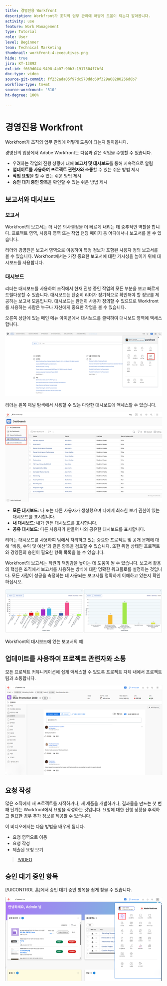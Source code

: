 ```yaml
---
title: 경영진용 Workfront
description: Workfront가 조직의 업무 관리에 어떻게 도움이 되는지 알아봅니다.
activity: use
feature: Work Management
type: Tutorial
role: User
level: Beginner
team: Technical Marketing
thumbnail: workfront-4-executives.png
hide: true
jira: KT-13892
exl-id: f669d044-9498-4a07-90b3-1917504f7bf4
doc-type: video
source-git-commit: ff232ada05f97dc570ddc60f329a68280256d6b7
workflow-type: tm+mt
source-wordcount: '510'
ht-degree: 100%

---
```


# 경영진용 Workfront

Workfront가 조직의 업무 관리에 어떻게 도움이 되는지 알아봅니다.

경영진의 입장에서 Adobe Workfront는 다음과 같은 작업을 수행할 수 있습니다.

* 우려하는 작업의 진행 상황에 대해 **보고서 및 대시보드**&#x200B;를 통해 지속적으로 알림
* **업데이트를 사용하여 프로젝트 관련자와 소통**&#x200B;할 수 있는 쉬운 방법 제시
* **작업 요청**&#x200B;을 할 수 있는 쉬운 방법 제시
* **승인 대기 중인 항목**&#x200B;을 확인할 수 있는 쉬운 방법 제시

## 보고서와 대시보드

### 보고서

Workfront의 보고서는 더 나은 의사결정을 더 빠르게 내리는 데 중추적인 역할을 합니다. 프로젝트 영역, 사용자 영역 또는 작업 랜딩 페이지 등 어디에서나 보고서를 볼 수 있습니다.

리더와 경영진은 보고서 영역으로 이동하여 특정 정보가 포함된 사용자 정의 보고서를 볼 수 있습니다. Workfront에서는 가장 중요한 보고서에 대한 가시성을 높이기 위해 대시보드를 사용합니다.

### 대시보드

리더는 대시보드를 사용하여 조직에서 현재 진행 중인 작업의 모든 부분을 보고 빠르게 드릴다운할 수 있습니다. 대시보드는 단순히 리더가 정기적으로 확인해야 할 정보를 제공하는 보고서 모음입니다. 대시보드는 완전히 사용자 정의할 수 있으므로 Workfront를 사용하는 사람은 누구나 자신에게 중요한 작업을 볼 수 있습니다.

오른쪽 상단에 있는 메인 메뉴 아이콘에서 대시보드를 클릭하여 대시보드 영역에 액세스합니다.

![메인 메뉴에 있는 대시보드 옵션의 이미지](assets/workfront-4-executives-1.png)

리더는 왼쪽 패널 탐색에서 사용할 수 있는 다양한 대시보드에 액세스할 수 있습니다.

![대시보드 페이지의 이미지](assets/workfront-4-executives-2.png)

* **모든 대시보드**: 나 또는 다른 사용자가 생성했으며 나에게 최소한 보기 권한이 있는 대시보드를 표시합니다.
* **내 대시보드**: 내가 만든 대시보드를 표시합니다.
* **공유 대시보드**: 다른 사용자가 만들어 나와 공유한 대시보드를 표시합니다.

리더는 대시보드를 사용하여 팀에서 처리하고 있는 중요한 프로젝트 및 공개 문제에 대해 “비용, 수익 및 예산”과 같은 항목을 검토할 수 있습니다. 또한 위험 상태인 프로젝트와 경영진의 승인이 필요한 항목 목록을 볼 수 있습니다.

Workfront의 보고서는 직원의 책임감을 높이는 데 도움이 될 수 있습니다. 보고서 활용의 핵심은 조직에서 보고서를 사용하는 방식에 대한 명확한 워크플로를 설정하는 것입니다. 모든 사람이 성공을 측정하는 데 사용되는 보고서를 명확하게 이해하고 있는지 확인하십시오.

![Workfront의 대시보드에 있는 보고서의 예 ](assets/workfront-4-executives-3.png)

Workfront의 대시보드에 있는 보고서의 예

## 업데이트를 사용하여 프로젝트 관련자와 소통

모든 프로젝트 커뮤니케이션에 쉽게 액세스할 수 있도록 프로젝트 자체 내에서 프로젝트 팀과 소통합니다.

![업데이트 페이지의 이미지](assets/workfront-4-executives-4.png)


## 요청 작성

많은 조직에서 새 프로젝트를 시작하거나, 새 제품을 개발하거나, 결과물을 만드는 첫 번째 단계는 Workfront에서 요청을 작성하는 것입니다. 요청에 대한 진행 상황을 추적하고 필요한 경우 추가 정보를 제공할 수 있습니다.

이 비디오에서는 다음 방법을 배우게 됩니다.

* 요청 영역으로 이동
* 요청 작성
* 제출된 요청 보기

>[!VIDEO](https://video.tv.adobe.com/v/336092/?quality=12&learn=on)

## 승인 대기 중인 항목

[!UICONTROL 홈]에서 승인 대기 중인 항목을 쉽게 찾을 수 있습니다.

![홈 페이지의 이미지](assets/workfront-4-executives-5.png)

